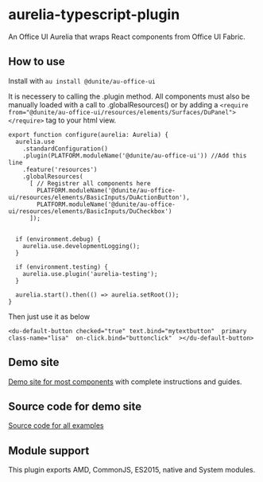 # aurelia-typescript-plugin
An Office UI Aurelia that wraps React components from Office UI Fabric.

## How to use
Install with
`au install @dunite/au-office-ui`

It is necessery to calling the .plugin method. All components must also be manually loaded with a call to .globalResources() or by adding a `<require from="@dunite/au-office-ui/resources/elements/Surfaces/DuPanel"></require>` tag to your html view.

```
export function configure(aurelia: Aurelia) {
  aurelia.use
    .standardConfiguration()
    .plugin(PLATFORM.moduleName('@dunite/au-office-ui')) //Add this line
    .feature('resources')
    .globalResources(
      [ // Registrer all components here
        PLATFORM.moduleName('@dunite/au-office-ui/resources/elements/BasicInputs/DuActionButton'),
        PLATFORM.moduleName('@dunite/au-office-ui/resources/elements/BasicInputs/DuCheckbox')
      ]);
    

  if (environment.debug) {
    aurelia.use.developmentLogging();
  }

  if (environment.testing) {
    aurelia.use.plugin('aurelia-testing');
  }

  aurelia.start().then(() => aurelia.setRoot());
}
```

Then just use it as below
```
<du-default-button checked="true" text.bind="mytextbutton"  primary class-name="lisa"  on-click.bind="buttonclick"  ></du-default-button>
```

## Demo site
[Demo site for most components](https://au-office-ui.azurewebsites.net) with complete instructions and guides.

## Source code for demo site
[Source code for all examples](https://github.com/magnusdanielson/demo-office-ui)

## Module support
This plugin exports AMD, CommonJS, ES2015, native and System modules.



